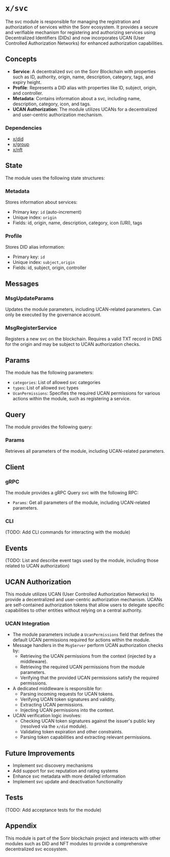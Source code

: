 # `x/svc`

The svc module is responsible for managing the registration and authorization of services within the Sonr ecosystem. It provides a secure and verifiable mechanism for registering and authorizing services using Decentralized Identifiers (DIDs) and now incorporates UCAN (User Controlled Authorization Networks) for enhanced authorization capabilities.

## Concepts

- **Service**: A decentralized svc on the Sonr Blockchain with properties such as ID, authority, origin, name, description, category, tags, and expiry height.
- **Profile**: Represents a DID alias with properties like ID, subject, origin, and controller.
- **Metadata**: Contains information about a svc, including name, description, category, icon, and tags.
- **UCAN Authorization**: The module utilizes UCANs for a decentralized and user-centric authorization mechanism.

### Dependencies

- [x/did](https://github.com/sonr-io/snrd/tree/master/x/did)
- [x/group](https://github.com/sonr-io/snrd/tree/master/x/group)
- [x/nft](https://github.com/sonr-io/snrd/tree/master/x/nft)

## State

The module uses the following state structures:

### Metadata

Stores information about services:

- Primary key: `id` (auto-increment)
- Unique index: `origin`
- Fields: id, origin, name, description, category, icon (URI), tags

### Profile

Stores DID alias information:

- Primary key: `id`
- Unique index: `subject,origin`
- Fields: id, subject, origin, controller

## Messages

### MsgUpdateParams

Updates the module parameters, including UCAN-related parameters. Can only be executed by the governance account.

### MsgRegisterService

Registers a new svc on the blockchain. Requires a valid TXT record in DNS for the origin and may be subject to UCAN authorization checks.

## Params

The module has the following parameters:

- `categories`: List of allowed svc categories
- `types`: List of allowed svc types
- `UcanPermissions`: Specifies the required UCAN permissions for various actions within the module, such as registering a service.

## Query

The module provides the following query:

### Params

Retrieves all parameters of the module, including UCAN-related parameters.

## Client

### gRPC

The module provides a gRPC Query svc with the following RPC:

- `Params`: Get all parameters of the module, including UCAN-related parameters.

### CLI

(TODO: Add CLI commands for interacting with the module)

## Events

(TODO: List and describe event tags used by the module, including those related to UCAN authorization)

## UCAN Authorization

This module utilizes UCAN (User Controlled Authorization Networks) to provide a decentralized and user-centric authorization mechanism. UCANs are self-contained authorization tokens that allow users to delegate specific capabilities to other entities without relying on a central authority.

### UCAN Integration

- The module parameters include a `UcanPermissions` field that defines the default UCAN permissions required for actions within the module.
- Message handlers in the `MsgServer` perform UCAN authorization checks by:
  - Retrieving the UCAN permissions from the context (injected by a middleware).
  - Retrieving the required UCAN permissions from the module parameters.
  - Verifying that the provided UCAN permissions satisfy the required permissions.
- A dedicated middleware is responsible for:
  - Parsing incoming requests for UCAN tokens.
  - Verifying UCAN token signatures and validity.
  - Extracting UCAN permissions.
  - Injecting UCAN permissions into the context.
- UCAN verification logic involves:
  - Checking UCAN token signatures against the issuer's public key (resolved via the `x/did` module).
  - Validating token expiration and other constraints.
  - Parsing token capabilities and extracting relevant permissions.

## Future Improvements

- Implement svc discovery mechanisms
- Add support for svc reputation and rating systems
- Enhance svc metadata with more detailed information
- Implement svc update and deactivation functionality

## Tests

(TODO: Add acceptance tests for the module)

## Appendix

This module is part of the Sonr blockchain project and interacts with other modules such as DID and NFT modules to provide a comprehensive decentralized svc ecosystem.
